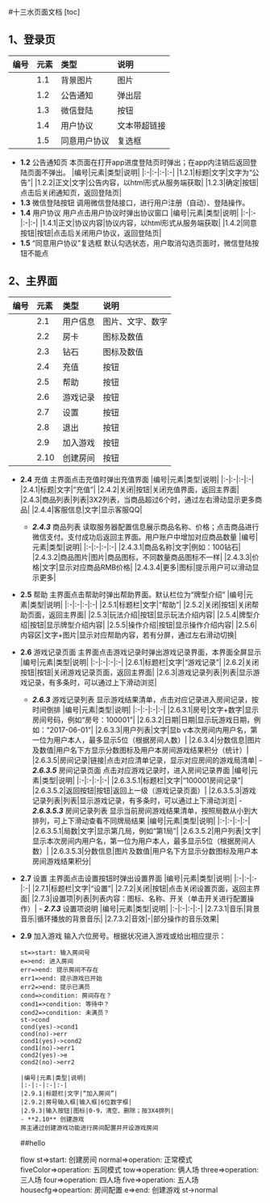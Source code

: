 #十三水页面文档 
[toc]
## 1、登录页 
|编号|元素|类型|说明| 
 |:-|:-|:-|:-|
	   |1.1|背景图片|图片|背景页|
	   |1.2|公告通知|弹出层|仅在进入app时弹出|
	   |1.3|微信登陆|按钮|点击进行登陆|
	   |1.4|用户协议|文本带超链接|点击弹出用户协议|
	   |1.5|同意用户协议|复选框|默认勾选，取消勾选时不能登陆| 
 -  **1.2** 公告通知页 
	   本页面在打开app进度登陆页时弹出；在app内注销后返回登陆页面不弹出。 
	   |编号|元素|类型|说明| 
	   |:-|:-|:-|:-|
	   |1.2.1|标题|文字|文字为“公告”|
	   |1.2.2|正文|文字|公告内容，以html形式从服务端获取|
	   |1.2.3|确定|按钮|点击后关闭通知页，返回登陆页|
 -  **1.3** 微信登陆按钮
	   调用微信登陆接口，进行用户注册（自动）、登陆操作。
 -  **1.4** 用户协议
	   用户点击用户协议时弹出协议窗口
 |编号|元素|类型|说明| 
|:-|:-|:-|:-|
	   |1.4.1|正文|协议内容|协议内容，以html形式从服务端获取|
	   |1.4.2|同意按钮|按钮|点击后关闭用户协议，返回登陆页|
- **1.5** “同意用户协议”复选框
	   默认勾选状态，用户取消勾选页面时，微信登陆按钮不能点
## 2、主界面
|编号|元素|类型|说明| 
 |:-|:-|:-|:-|
	   |2.1|用户信息|图片、文字、数字|获取微信头像作为头像，微信昵称为用户名，显示系统生成的六位数字为用户id|
	   |2.2|房卡|图标及数值|房卡图标，数值显示用户当前房卡数量|
	   |2.3|钻石|图标及数值|钻石图标，数值显示用户当前钻石数量|
	   |2.4|充值|按钮|弹出充值界面|
	   |2.5|帮助|按钮|弹出帮助说明界面|
	   |2.6|游戏记录|按钮|弹出游戏记录界面|
	   |2.7|设置|按钮|弹出设置界面|
	   |2.8|退出|按钮|注销用户，返回登陆界面|
	   |2.9|加入游戏|按钮|弹出房号输入界面|
	   |2.10|创建房间|按钮|弹出创建房间界面|
 - **2.4** 充值
	   主界面点击充值时弹出充值界面 
	   |编号|元素|类型|说明| 
	   |:-|:-|:-|:-|
	   |2.4.1|标题|文字|“充值”|
	   |2.4.2|关闭|按钮|关闭充值界面，返回主界面|
	   |2.4.3|商品列表|列表|3X2列表，当商品超过6个时，通过左右滑动显示更多商品|
	   |2.4.4|客服信息|文字|显示客服QQ|
	 - ***2.4.3*** 商品列表
	   读取服务器配置信息展示商品名称、价格；点击商品进行微信支付。支付成功后返回主界面。用户账户中增加对应商品数量
	   |编号|元素|类型|说明| 
	   |:-|:-|:-|:-|
	   |2.4.3.1|商品名称|文字|例如：100钻石|
	   |2.4.3.2|商品图片|图片|商品图标，不同数量商品图标不一样|
	   |2.4.3.3|价格|文字|显示对应商品RMB价格|
	   |2.4.3.4|更多|图标|提示用户可以滑动显示更多|
 - **2.5** 帮助
	   主界面点击帮助时弹出帮助界面。默认栏位为“牌型介绍”
	   |编号|元素|类型|说明| 
	   |:-|:-|:-|:-|
	   |2.5.1|标题栏|文字|“帮助”|
	   |2.5.2|关闭|按钮|关闭帮助页面，返回主界面|
	   |2.5.3|玩法介绍|按钮|显示玩法介绍内容|
	   |2.5.4|牌型介绍|按钮|显示牌型介绍内容|
	   |2.5.5|操作介绍|按钮|显示操作介绍内容|
	   |2.5.6|内容区|文字+图片|显示对应帮助内容，若有分屏，通过左右滑动切换|
 - **2.6** 游戏记录页面
	   主界面点击游戏记录时弹出游戏记录界面，本界面全屏显示
	   |编号|元素|类型|说明| 
	   |:-|:-|:-|:-|
	   |2.6.1|标题栏|文字|“游戏记录”|
	   |2.6.2|关闭按钮|按钮|关闭游戏记录页面，返回主界面|
	   |2.6.3|游戏记录列表|列表|显示游戏记录，有多条时，可以通过上下滑动浏览|
	  - ***2.6.3*** 游戏记录列表
	   显示游戏结果清单，点击对应记录进入房间记录，按时间倒排
	   |编号|元素|类型|说明| 
	   |:-|:-|:-|:-|
	   |2.6.3.1|房号|文字+数字|显示房间号码，例如“房号：100001”|
	   |2.6.3.2|日期|日期|显示玩游戏日期，例如：“2017-06-01”|
	   |2.6.3.3|用户列表|文字|显b v本次房间内用户名，第一位为用户本人，最多显示5位（根据房间人数）|
	   |2.6.3.4|分数信息|图片及数值|用户名下方显示分数图标及用户本房间游戏结果积分（统计）|
	   |2.6.3.5|房间记录|链接|点击对应清单记录，显示对应房间的游戏局清单|
	   - ***2.6.3.5*** 房间记录页面
	   点击对应游戏记录时，进入房间记录界面
	   |编号|元素|类型|说明| 
	   |:-|:-|:-|:-|
	   |2.6.3.5.1|标题栏|文字|“100001房间记录”|
	   |2.6.3.5.2|返回按钮|按钮|返回上一级（游戏记录页面）|
	   |2.6.3.5.3|游戏记录列表|列表|显示游戏记录，有多条时，可以通过上下滑动浏览|
	   - ***2.6.3.5.3*** 房间记录列表
	  显示当前房间游戏结果清单，按照局数从小到大排列，可上下滑动查看不同牌局结果
	   |编号|元素|类型|说明| 
	   |:-|:-|:-|:-|
	   |2.6.3.5.1|局数|文字|显示第几局，例如“第1局”|
	   |2.6.3.5.2|用户列表|文字|显示本次房间内用户名，第一位为用户本人，最多显示5位（根据房间人数）|
	   |2.6.3.5.3|分数信息|图片及数值|用户名下方显示分数图标及用户本房间游戏结果积分|
- **2.7** 设置
	  主界面点击设置按钮时弹出设置界面
	   |编号|元素|类型|说明| 
	   |:-|:-|:-|:-|
	   |2.7.1|标题栏|文字|“设置”|
	   |2.7.2|关闭|按钮|点击关闭设置页面，返回主界面|
	   |2.7.3|设置项|列表|列表内容：图标、名称、开关（单击开关进行配置操作）|
	   - ***2.7.3*** 设置项说明
	   |编号|元素|类型|说明| 
	   |:-|:-|:-|:-|
	   |2.7.3.1|音乐|背景音乐|循环播放的背景音乐|
	   |2.7.3.2|音效|-|部分操作的音乐效果|
 - **2.9** 加入游戏
	   输入六位房号。根据状况进入游戏或给出相应提示：
	   
	 ```flow
	st=>start: 输入房间号
	e=>end: 进入房间
	err=>end: 提示房间不存在
	err1=>end: 提示游戏已开始
	err2=>end: 提示已满员
	cond=>condition: 房间存在？
	cond1=>condition: 等待中？
	cond2=>condition: 未满员？
	st->cond
	cond(yes)->cond1
	cond(no)->err
	cond1(yes)->cond2
	cond1(no)->err1
	cond2(yes)->e
	cond2(no)->err2
	```
	   |编号|元素|类型|说明| 
	   |:-|:-|:-|:-|
	   |2.9.1|标题栏|文字|“加入房间”|
	   |2.9.2|房号输入框|输入框|6位数字框|
	   |2.9.3|输入按钮|图标|0-9，清空、删除；按3X4排列| 
	   - **2.10** 创建游戏
	   房主通过创建游戏功能进行房间配置并开设游戏房间
	
	##hello
	
	
	
	flow
	st=>start: 创建房间
	normal=>operation: 正常模式
	fiveColor=>operation: 五同模式
	tow=>operation: 俩人场
	three=>operation: 三人场
	four=>operation: 四人场
	five=>operation: 五人场
	housecfg=>opeartion: 房间配置
	e=>end: 创建游戏
	st->normal
